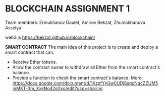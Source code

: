 # BLOCKCHAIN ASSIGNMENT 1
Team members: Ermukhanov Daulet, Amirov Bekzat, Zhumakhanova Asselya

web3.js https://bekzxt.github.io/blockchain/ 

**SMART CONTRACT**
The main idea of this project is to create and deploy a smart contract that can:
- Receive Ether tokens.
- Allow the contract owner to withdraw all Ether from the smart contract's balance.
- Provide a function to check the smart contract's balance.
More:
https://docs.google.com/document/d/1KzzfYyGw0UDjSsqcNgcZZUM5mMKT-3m_XxkNo42sGxo/edit?usp=sharing

